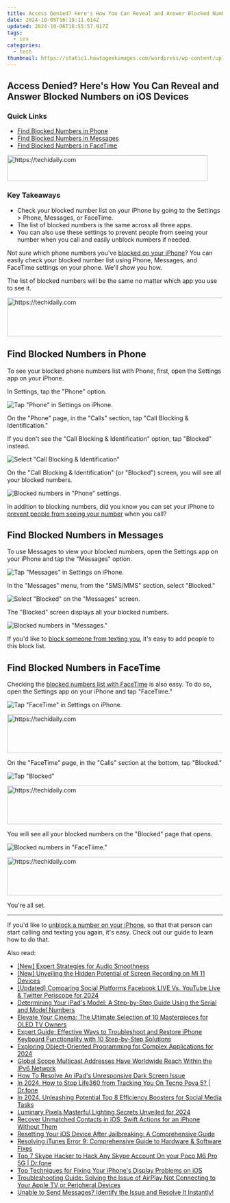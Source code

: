```yaml
---
title: Access Denied? Here's How You Can Reveal and Answer Blocked Numbers on iOS Devices
date: 2024-10-05T16:19:11.614Z
updated: 2024-10-06T16:55:57.917Z
tags:
  - ios
categories:
  - tech
thumbnail: https://static1.howtogeekimages.com/wordpress/wp-content/uploads/2023/10/52972292230_2c6696accc_o.jpg
---
```


## Access Denied? Here's How You Can Reveal and Answer Blocked Numbers on iOS Devices

### Quick Links

* [Find Blocked Numbers in Phone](https://extra-skills.techidaily.com/in-2024-navigating-the-world-of-hand-gesture-recognition/)
* [Find Blocked Numbers in Messages](https://ai-video-translation.techidaily.com/a-complete-guide-of-top-7-video-language-translators/)
* [Find Blocked Numbers in FaceTime](https://some-guidance.techidaily.com/text-trends-top-10-modern-effects-for-2024/)

<!-- affiliate ads begin -->
<a href="https://review-au.sjv.io/c/5597632/2098703/14409" target="_top" id="2098703">
  <img src="//a.impactradius-go.com/display-ad/14409-2098703" border="0" alt="https://techidaily.com" width="468" height="60"/>
</a>
<img height="0" width="0" src="https://review-au.sjv.io/i/5597632/2098703/14409" style="position:absolute;visibility:hidden;" border="0" />
<!-- affiliate ads end -->

### Key Takeaways

* Check your blocked number list on your iPhone by going to the Settings > Phone, Messages, or FaceTime.
* The list of blocked numbers is the same across all three apps.
* You can also use these settings to prevent people from seeing your number when you call and easily unblock numbers if needed.

 Not sure which phone numbers you've [blocked on your iPhone](https://android-location.techidaily.com/getting-the-pokemon-go-gps-signal-not-found-11-error-in-nokia-c22-drfone-by-drfone-virtual/)? You can easily check your blocked number list using Phone, Messages, and FaceTime settings on your phone. We'll show you how.

 The list of blocked numbers will be the same no matter which app you use to see it.

<!-- affiliate ads begin -->
<a href="https://appsumo.8odi.net/c/5597632/2151882/7443" target="_top" id="2151882">
  <img src="//a.impactradius-go.com/display-ad/7443-2151882" border="0" alt="https://techidaily.com" width="600" height="90"/>
</a>
<img height="0" width="0" src="https://appsumo.8odi.net/i/5597632/2151882/7443" style="position:absolute;visibility:hidden;" border="0" />
<!-- affiliate ads end -->

##  Find Blocked Numbers in Phone

 To see your blocked phone numbers list with Phone, first, open the Settings app on your iPhone.

 In Settings, tap the "Phone" option.

![Tap "Phone" in Settings on iPhone.](https://static1.howtogeekimages.com/wordpress/wp-content/uploads/2021/11/1-phone-settings.png) 

 On the "Phone" page, in the "Calls" section, tap "Call Blocking & Identification."

 If you don't see the "Call Blocking & Identification" option, tap "Blocked" instead.

![Select "Call Blocking & Identification"](https://static1.howtogeekimages.com/wordpress/wp-content/uploads/2021/11/2-phone-call-blocking.png) 

 On the "Call Blocking & Identification" (or "Blocked") screen, you will see all your blocked numbers.

![Blocked numbers in "Phone" settings.](https://static1.howtogeekimages.com/wordpress/wp-content/uploads/2021/11/3-phone-blocked-numbers.png) 

 In addition to blocking numbers, did you know you can set your iPhone to [prevent people from seeing your number](https://buynow-reviews.techidaily.com/tango-app-overview-access-unlimited-free-messaging-via-text-voice-or-video/) when you call?

##  Find Blocked Numbers in Messages

 To use Messages to view your blocked numbers, open the Settings app on your iPhone and tap the "Messages" option.

![Tap "Messages" in Settings on iPhone.](https://static1.howtogeekimages.com/wordpress/wp-content/uploads/2021/11/4-messages-settings.png) 

 In the "Messages" menu, from the "SMS/MMS" section, select "Blocked."

![Select "Blocked" on the "Messages" screen.](https://static1.howtogeekimages.com/wordpress/wp-content/uploads/2021/11/5-messages-blocked.png) 

 The "Blocked" screen displays all your blocked numbers.

![Blocked numbers in "Messages."](https://static1.howtogeekimages.com/wordpress/wp-content/uploads/2021/11/6-messages-blocked-numbers.png) 

 If you'd like to [block someone from texting you](https://article-helps.techidaily.com/dramatic-lighting-in-hdr-portrait-photography/), it's easy to add people to this block list.

##  Find Blocked Numbers in FaceTime

 Checking the [blocked numbers list with FaceTime](https://ios-unlock.techidaily.com/in-2024-disabling-apple-iphone-13-pro-parental-restrictions-withwithout-password-by-drfone-ios/) is also easy. To do so, open the Settings app on your iPhone and tap "FaceTime."

![Tap "FaceTime" in Settings on iPhone.](https://static1.howtogeekimages.com/wordpress/wp-content/uploads/2021/11/7-facetime-settings.png) 

<!-- affiliate ads begin -->
<a href="https://dhgate.sjv.io/c/5597632/1175223/12108" target="_top" id="1175223">
  <img src="//a.impactradius-go.com/display-ad/12108-1175223" border="0" alt="https://techidaily.com" width="728" height="90"/>
</a>
<img height="0" width="0" src="https://dhgate.sjv.io/i/5597632/1175223/12108" style="position:absolute;visibility:hidden;" border="0" />
<!-- affiliate ads end -->

 On the "FaceTime" page, in the "Calls" section at the bottom, tap "Blocked."

![Tap "Blocked"](https://static1.howtogeekimages.com/wordpress/wp-content/uploads/2021/11/8-facetime-blocked.png) 

<!-- affiliate ads begin -->
<a href="https://appsumo.8odi.net/c/5597632/2075476/7443" target="_top" id="2075476">
  <img src="//a.impactradius-go.com/display-ad/7443-2075476" border="0" alt="https://techidaily.com" width="728" height="90"/>
</a>
<img height="0" width="0" src="https://appsumo.8odi.net/i/5597632/2075476/7443" style="position:absolute;visibility:hidden;" border="0" />
<!-- affiliate ads end -->

 You will see all your blocked numbers on the "Blocked" page that opens.

![Blocked numbers in "FaceTiime."](https://static1.howtogeekimages.com/wordpress/wp-content/uploads/2021/11/9-facetime-blocked-numbers.png) 

<!-- affiliate ads begin -->
<a href="https://appsumo.8odi.net/c/5597632/2105869/7443" target="_top" id="2105869">
  <img src="//a.impactradius-go.com/display-ad/7443-2105869" border="0" alt="https://techidaily.com" width="728" height="90"/>
</a>
<img height="0" width="0" src="https://appsumo.8odi.net/i/5597632/2105869/7443" style="position:absolute;visibility:hidden;" border="0" />
<!-- affiliate ads end -->

 You're all set.

---

 If you'd like to [unblock a number on your iPhone](https://screen-mirroring-recording.techidaily.com/new-in-2024-resolving-frame-rate-puzzle-which-fps-brings-sharper-videos/), so that that person can start calling and texting you again, it's easy. Check out our guide to learn how to do that.

<ins class="adsbygoogle"
     style="display:block"
     data-ad-format="autorelaxed"
     data-ad-client="ca-pub-7571918770474297"
     data-ad-slot="1223367746"></ins>

<ins class="adsbygoogle"
     style="display:block"
     data-ad-client="ca-pub-7571918770474297"
     data-ad-slot="8358498916"
     data-ad-format="auto"
     data-full-width-responsive="true"></ins>

<span class="atpl-alsoreadstyle">Also read:</span>
<div><ul>
<li><a href="https://some-techniques.techidaily.com/new-expert-strategies-for-audio-smoothness/"><u>[New] Expert Strategies for Audio Smoothness</u></a></li>
<li><a href="https://screen-video-capture.techidaily.com/new-unveiling-the-hidden-potential-of-screen-recording-on-mi-11-devices/"><u>[New] Unveiling the Hidden Potential of Screen Recording on Mi 11 Devices</u></a></li>
<li><a href="https://facebook-video-share.techidaily.com/updated-comparing-social-platforms-facebook-live-vs-youtube-live-and-twitter-periscope-for-2024/"><u>[Updated] Comparing Social Platforms Facebook LIVE Vs. YouTube Live & Twitter Periscope for 2024</u></a></li>
<li><a href="https://os-tips.techidaily.com/determining-your-ipads-model-a-step-by-step-guide-using-the-serial-and-model-numbers/"><u>Determining Your iPad's Model: A Step-by-Step Guide Using the Serial and Model Numbers</u></a></li>
<li><a href="https://media-tips.techidaily.com/elevate-your-cinema-the-ultimate-selection-of-10-masterpieces-for-oled-tv-owners/"><u>Elevate Your Cinema: The Ultimate Selection of 10 Masterpieces for OLED TV Owners</u></a></li>
<li><a href="https://os-tips.techidaily.com/expert-guide-effective-ways-to-troubleshoot-and-restore-iphone-keyboard-functionality-with-10-step-by-step-solutions/"><u>Expert Guide: Effective Ways to Troubleshoot and Restore iPhone Keyboard Functionality with 10 Step-by-Step Solutions</u></a></li>
<li><a href="https://youtube-help.techidaily.com/exploring-object-oriented-programming-for-complex-applications-for-2024/"><u>Exploring Object-Oriented Programming for Complex Applications for 2024</u></a></li>
<li><a href="https://buynow-info.techidaily.com/global-scope-multicast-addresses-have-worldwide-reach-within-the-ipv6-network/"><u>Global Scope Multicast Addresses Have Worldwide Reach Within the IPv6 Network</u></a></li>
<li><a href="https://os-tips.techidaily.com/how-to-resolve-an-ipads-unresponsive-dark-screen-issue/"><u>How To Resolve An iPad's Unresponsive Dark Screen Issue</u></a></li>
<li><a href="https://review-topics.techidaily.com/in-2024-how-to-stop-life360-from-tracking-you-on-tecno-pova-5-drfone-by-drfone-virtual-android/"><u>In 2024, How to Stop Life360 from Tracking You On Tecno Pova 5? | Dr.fone</u></a></li>
<li><a href="https://facebook-videos.techidaily.com/in-2024-unleashing-potential-top-8-efficiency-boosters-for-social-media-tasks/"><u>In 2024, Unleashing Potential Top 8 Efficiency Boosters for Social Media Tasks</u></a></li>
<li><a href="https://some-guidance.techidaily.com/luminary-pixels-masterful-lighting-secrets-unveiled-for-2024/"><u>Luminary Pixels Masterful Lighting Secrets Unveiled for 2024</u></a></li>
<li><a href="https://os-tips.techidaily.com/recover-unmatched-contacts-in-ios-swift-actions-for-an-iphone-without-them/"><u>Recover Unmatched Contacts in iOS: Swift Actions for an iPhone Without Them</u></a></li>
<li><a href="https://os-tips.techidaily.com/resetting-your-ios-device-after-jailbreaking-a-comprehensive-guide/"><u>Resetting Your iOS Device After Jailbreaking: A Comprehensive Guide</u></a></li>
<li><a href="https://os-tips.techidaily.com/resolving-itunes-error-9-comprehensive-guide-to-hardware-and-software-fixes/"><u>Resolving iTunes Error 9: Comprehensive Guide to Hardware & Software Fixes</u></a></li>
<li><a href="https://location-social.techidaily.com/top-7-skype-hacker-to-hack-any-skype-account-on-your-poco-m6-pro-5g-drfone-by-drfone-virtual-android/"><u>Top 7 Skype Hacker to Hack Any Skype Account On your Poco M6 Pro 5G | Dr.fone</u></a></li>
<li><a href="https://os-tips.techidaily.com/top-techniques-for-fixing-your-iphones-display-problems-on-ios/"><u>Top Techniques for Fixing Your iPhone's Display Problems on iOS</u></a></li>
<li><a href="https://os-tips.techidaily.com/troubleshooting-guide-solving-the-issue-of-airplay-not-connecting-to-your-apple-tv-or-peripheral-devices/"><u>Troubleshooting Guide: Solving the Issue of AirPlay Not Connecting to Your Apple TV or Peripheral Devices</u></a></li>
<li><a href="https://os-tips.techidaily.com/unable-to-send-messages-identify-the-issue-and-resolve-it-instantly/"><u>Unable to Send Messages? Identify the Issue and Resolve It Instantly!</u></a></li>
</ul></div>

